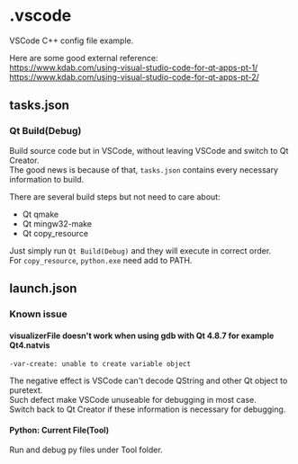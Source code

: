 # .vscode

VSCode C++ config file example.

Here are some good external reference:  
https://www.kdab.com/using-visual-studio-code-for-qt-apps-pt-1/  
https://www.kdab.com/using-visual-studio-code-for-qt-apps-pt-2/

## tasks.json

### Qt Build(Debug)

Build source code but in VSCode, without leaving VSCode and switch to Qt Creator.  
The good news is because of that, `tasks.json` contains every necessary information to build.

There are several build steps but not need to care about:

- Qt qmake
- Qt mingw32-make
- Qt copy_resource

Just simply run `Qt Build(Debug)` and they will execute in correct order.  
For `copy_resource`, `python.exe` need add to PATH.

## launch.json

### Known issue

#### visualizerFile doesn't work when using gdb with Qt 4.8.7 for example Qt4.natvis

`-var-create: unable to create variable object`

The negative effect is VSCode can't decode QString and other Qt object to puretext.  
Such defect make VSCode unuseable for debugging in most case.  
Switch back to Qt Creator if these information is necessary for debugging.

#### Python: Current File(Tool)

Run and debug py files under Tool folder.
